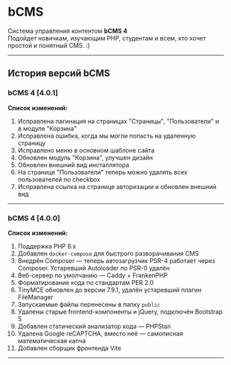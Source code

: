 # bCMS

Система управления контентом **bCMS 4**  
Подойдет новичкам, изучающим PHP, студентам и всем, кто хочет простой и понятный CMS. :)

---

## История версий bCMS

### bCMS 4 [4.0.1]

**Список изменений:**

1. Исправлена пагинация на страницах "Страницы", "Пользователи" и в модуле "Корзина"
2. Исправлена ошибка, когда мы могли попасть на удаленную страницу
3. Исправлено меню в основном шаблоне сайта
4. Обновлен модуль "Корзина", улучшен дизайн
5. Обновлен внешний вид инсталлятора
6. На странице "Пользователи" теперь можно удалять всех пользователей по checkbox
7. Исправлена ссылка на странице авторизации и обновлен внешний вид

---

### bCMS 4 [4.0.0]

**Список изменений:**

1. Поддержка PHP 8.x
2. Добавлен `docker-compose` для быстрого разворачивания CMS
3. Внедрён Composer — теперь автозагрузчик PSR-4 работает через Composer. Устаревший Autoloader по PSR-0 удалён
4. Веб-сервер по умолчанию — Caddy + FrankenPHP
5. Форматирование кода по стандартам PER 2.0
6. TinyMCE обновлен до версии 7.9.1, удалён устаревший плагин FileManager
7. Запускаемые файлы перенесены в папку `public`
8. Удалены старые frontend-компоненты и jQuery, подключён Bootstrap 5
9. Добавлен статический анализатор кода — PHPStan
10. Удалена Google reCAPTCHA, вместо неё — самописная математическая капча
11. Добавлен сборщик фронтенда Vite

---